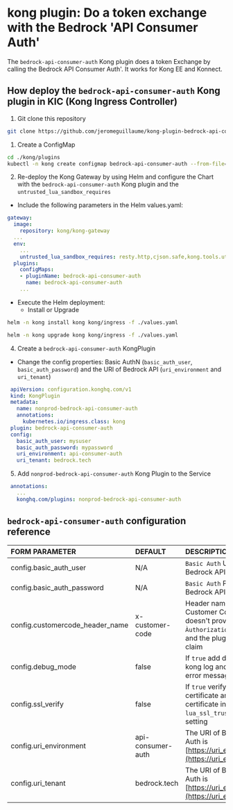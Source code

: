 # kong plugin: Do a token exchange with the Bedrock 'API Consumer Auth'
The `bedrock-api-consumer-auth` Kong plugin does a token Exchange by calling the Bedrock API Consumer Auth'. It works for Kong EE and Konnect.

## How deploy the `bedrock-api-consumer-auth` Kong plugin in KIC (Kong Ingress Controller)
1) Git clone this repository
```sh
git clone https://github.com/jeromeguillaume/kong-plugin-bedrock-api-consumer-auth.git
```
1) Create a ConfigMap
```sh
cd ./kong/plugins
kubectl -n kong create configmap bedrock-api-consumer-auth --from-file=./bedrock-api-consumer-auth
```
2) Re-deploy the Kong Gateway by using Helm and configure the Chart with the `bedrock-api-consumer-auth` Kong plugin and the `untrusted_lua_sandbox_requires`
- Include the following parameters in the Helm values.yaml:
```yaml
gateway:
  image:
    repository: kong/kong-gateway
  ...  
  env:
    ...
    untrusted_lua_sandbox_requires: resty.http,cjson.safe,kong.tools.utils
  plugins:
    configMaps:
    - pluginName: bedrock-api-consumer-auth
      name: bedrock-api-consumer-auth
    ...
```
- Execute the Helm deployment:
  - Install or Upgrade
```sh
helm -n kong install kong kong/ingress -f ./values.yaml
```
```sh
helm -n kong upgrade kong kong/ingress -f ./values.yaml
```
4) Create a `bedrock-api-consumer-auth` KongPlugin
- Change the config properties: Basic AuthN (`basic_auth_user`, `basic_auth_password`) and the URI of Bedrock API (`uri_environment` and `uri_tenant`)
```yaml
 apiVersion: configuration.konghq.com/v1
 kind: KongPlugin
 metadata:
   name: nonprod-bedrock-api-consumer-auth
   annotations:
     kubernetes.io/ingress.class: kong
 plugin: bedrock-api-consumer-auth
 config:
   basic_auth_user: mysuser
   basic_auth_password: mypassword
   uri_environment: api-consumer-auth
   uri_tenant: bedrock.tech
```
5) Add `nonprod-bedrock-api-consumer-auth` Kong Plugin to the Service
```yaml
 annotations:
   ...
   konghq.com/plugins: nonprod-bedrock-api-consumer-auth
```

## `bedrock-api-consumer-auth` configuration reference
|FORM PARAMETER                 |DEFAULT          |DESCRIPTION                                                 |
|:------------------------------|:----------------|:-----------------------------------------------------------|
|config.basic_auth_user         |N/A              |`Basic Auth` User name for calling Bedrock API Consumer Auth|
|config.basic_auth_password     |N/A              |`Basic Auth` Password for calling Bedrock API Consumer Auth|
|config.customercode_header_name|x-customer-code  |Header name for passing Customer Code. If the Consumer doesn't provide it, the `Àuthorization Bearer` is retrieved and the plugin looks for `consumer` claim|
|config.debug_mode              |false            |If `true` add debug message in the kong log and in the Consumer's error message|
|config.ssl_verify              |false            |If `true` verify the Bedrock API certificate and please add the certificate in the `lua_ssl_trusted_certificate` Kong setting|
|config.uri_environment         |api-consumer-auth|The URI of Bedrock API Consumer Auth is [https://uri_environment.uri_tenant](https://uri_environment.uri_tenant)|
|config.uri_tenant              |bedrock.tech     |The URI of Bedrock API Consumer Auth is [https://uri_environment.uri_tenant](https://uri_environment.uri_tenant)|